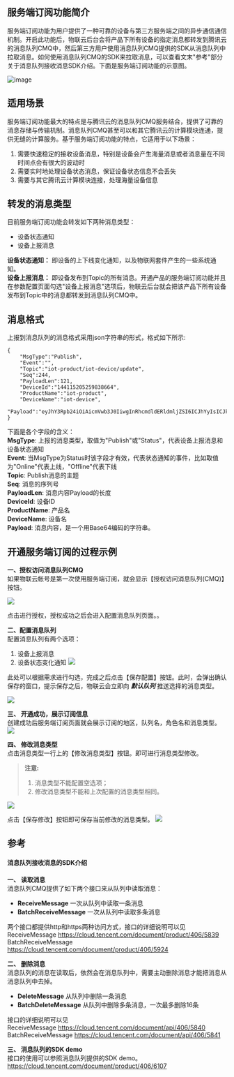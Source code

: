 ## 服务端订阅功能简介
服务端订阅功能为用户提供了一种可靠的设备与第三方服务端之间的异步通信通信机制。开启此功能后，物联云后台会将产品下所有设备的指定消息都转发到腾讯云的消息队列CMQ中，然后第三方用户使用消息队列CMQ提供的SDK从消息队列中拉取消息。如何使用消息队列CMQ的SDK来拉取消息，可以查看文末"参考"部分关于消息队列接收消息SDK介绍。下面是服务端订阅功能的示意图。


![image](http://qzonestyle.gtimg.cn/qzone/vas/opensns/res/img/iot_server_subs.png)


## 适用场景
服务端订阅功能最大的特点是与腾讯云的消息队列CMQ服务结合，提供了可靠的消息存储与传输机制。消息队列CMQ甚至可以和其它腾讯云的计算模块连通，提供无缝的计算服务。基于服务端订阅功能的特点，它适用于以下场景：

1. 需要快速稳定的接收设备消息，特别是设备会产生海量消息或者消息量在不同时间点会有很大的波动时
2. 需要实时地处理设备状态消息，保证设备状态信息不会丢失
3. 需要与其它腾讯云计算模块连接，处理海量设备信息



## 转发的消息类型
目前服务端订阅功能会转发如下两种消息类型：
- 设备状态通知
- 设备上报消息

**设备状态通知：** 即设备的上下线变化通知，以及物联网套件产生的一些系统通知。<br>
**设备上报消息：** 即设备发布到Topic的所有消息。开通产品的服务端订阅功能并且在参数配置页面勾选"设备上报消息"选项后，物联云后台就会把该产品下所有设备发布到Topic中的消息都转发到消息队列CMQ中。


## 消息格式

上报到消息队列的消息格式采用json字符串的形式，格式如下所示:
```
{
    "MsgType":"Publish",
    "Event":"",
    "Topic":"iot-product/iot-device/update",
    "Seq":244,
    "PayloadLen":121,
    "DeviceId":"144115205259838664",
    "ProductName":"iot-product",
    "DeviceName":"iot-device",
    "Payload":"eyJhY3Rpb24iOiAicmVwb3J0IiwgInRhcmdldERldmljZSI6ICJhYyIsICJkZXZJZCI6MTQ0MTE1MjA1MjU5ODM4NjY0LCAiZGF0YSI6eyJjdXJyZW50IjoyNTExLCAidGVtcCI6MjczMSwgIndhcm5pbmciOjF9fQ=="
}
```

下面是各个字段的含义：<br>
**MsgType**: 上报的消息类型，取值为"Publish"或"Status"，代表设备上报消息和设备状态通知<br>
**Event**:  当MsgType为Status时该字段才有效，代表状态通知的事件，比如取值为"Online"代表上线，"Offline"代表下线<br>
**Topic**:  Publish消息的主题<br>
**Seq**:    消息的序列号<br>
**PayloadLen**:  消息内容Payload的长度<br>
**DeviceId**:    设备ID<br>
**ProductName**:    产品名<br>
**DeviceName**: 设备名<br>
**Payload**:    消息内容，是一个用Base64编码的字符串。<br>


## 开通服务端订阅的过程示例

**一、授权访问消息队列CMQ**<br>
如果物联云帐号是第一次使用服务端订阅，就会显示【授权访问消息队列(CMQ)】按钮。

![](http://qzonestyle.gtimg.cn/qzone/vas/opensns/res/img/TIM截图20171127104957.png)

点击进行授权，授权成功之后会进入配置消息队列页面。。

**二、配置消息队列**<br>
配置消息队列有两个选项：
1) 设备上报消息
2) 设备状态变化通知
![](http://qzonestyle.gtimg.cn/qzone/vas/opensns/res/img/TIM截图20171127105037.png)

此处可以根据需求进行勾选，完成之后点击【保存配置】按钮。此时，会弹出确认保存的窗口，提示保存之后，物联云会立即向 _**默认队列**_ 推送选择的消息类型。

![](http://qzonestyle.gtimg.cn/qzone/vas/opensns/res/img/TIM截图20171127105105.png)


**三、 开通成功，展示订阅信息**<br>
创建成功后服务端订阅页面就会展示订阅的地区，队列名，角色名和消息类型。
![](http://qzonestyle.gtimg.cn/qzone/vas/opensns/res/img/TIM截图20171127105225.png)

**四、 修改消息类型**<br>
点击消息类型一行上的【修改消息类型】按钮。即可进行消息类型修改。

> **注意:**
> 1) 消息类型不能配置空选项；
> 2) 修改消息类型不能和上次配置的消息类型相同。

![](http://qzonestyle.gtimg.cn/qzone/vas/opensns/res/img/TIM截图20171127105248.png)

点击【保存修改】按钮即可保存当前修改的消息类型。
![](http://qzonestyle.gtimg.cn/qzone/vas/opensns/res/img/TIM截图20171127105327.png)


## 参考


#### 消息队列接收消息的SDK介绍
**一、 读取消息**<br>
消息队列CMQ提供了如下两个接口来从队列中读取消息：
- **ReceiveMessage**            一次从队列中读取一条消息
- **BatchReceiveMessage**       一次从队列中读取多条消息

两个接口都提供http和https两种访问方式，接口的详细说明可以见<br>
ReceiveMessage
https://cloud.tencent.com/document/product/406/5839 <br>
BatchReceiveMessage
https://cloud.tencent.com/document/product/406/5924

**二、 删除消息**<br>
消息队列的消息在读取后，依然会在消息队列中，需要主动删除消息才能把消息从消息队列中去掉。
- **DeleteMessage**            从队列中删除一条消息
- **BatchDeleteMessage**        从队列中删除多条消息，一次最多删除16条

接口的详细说明可以见<br>
ReceiveMessage
https://cloud.tencent.com/document/api/406/5840 <br>
BatchReceiveMessage
https://cloud.tencent.com/document/api/406/5841

**三、 消息队列的SDK demo**<br>
接口的使用可以参照消息队列提供的SDK demo。<br>
https://cloud.tencent.com/document/product/406/6107




